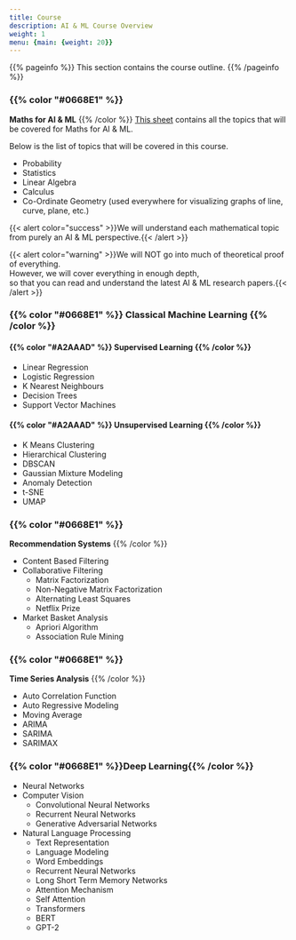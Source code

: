 ```yaml
---
title: Course
description: AI & ML Course Overview
weight: 1
menu: {main: {weight: 20}}
---
```


{{% pageinfo %}}
This section contains the course outline.
{{% /pageinfo %}}

###  {{% color "#0668E1" %}}
**Maths for AI & ML**
{{% /color %}}
[This sheet](https://docs.google.com/spreadsheets/d/1NUv9DrXJcFZs0SGHiLo8GSyCP58nR2_1lD1YDGzwC1A/edit?gid=0#gid=0) contains all the topics that will be covered for Maths for AI & ML.

Below is the list of topics that will be covered in this course.
-  Probability
-  Statistics
-  Linear Algebra
-  Calculus
-  Co-Ordinate Geometry (used everywhere for visualizing graphs of line, curve, plane, etc.)

{{< alert color="success" >}}We will understand each mathematical topic from purely an AI & ML perspective.{{< /alert >}}

{{< alert color="warning" >}}We will NOT go into much of theoretical proof of everything. <br> 
However, we will cover everything in enough depth, <br> 
so that you can read and understand the latest AI & ML research papers.{{< /alert >}}

### {{% color "#0668E1" %}} **Classical Machine Learning** {{% /color %}}

#### {{% color "#A2AAAD" %}} Supervised Learning {{% /color %}}
-  Linear Regression
-  Logistic Regression
-  K Nearest Neighbours
-  Decision Trees
-  Support Vector Machines

#### {{% color "#A2AAAD" %}} Unsupervised Learning {{% /color %}}
-  K Means Clustering
-  Hierarchical Clustering
-  DBSCAN
-  Gaussian Mixture Modeling
-  Anomaly Detection
-  t-SNE
-  UMAP

### {{% color "#0668E1" %}}
**Recommendation Systems**
{{% /color %}}
-  Content Based Filtering
-  Collaborative Filtering 
    - Matrix Factorization
    - Non-Negative Matrix Factorization
    - Alternating Least Squares
    - Netflix Prize
-  Market Basket Analysis
    -  Apriori Algorithm
    -  Association Rule Mining

### {{% color "#0668E1" %}}
**Time Series Analysis**
{{% /color %}}
- Auto Correlation Function
- Auto Regressive Modeling
- Moving Average
- ARIMA
- SARIMA 
- SARIMAX

### {{% color "#0668E1" %}}**Deep Learning**{{% /color %}}
-  Neural Networks
-  Computer Vision
    -  Convolutional Neural Networks
    -  Recurrent Neural Networks
    -  Generative Adversarial Networks
-  Natural Language Processing
    -  Text Representation
    -  Language Modeling
    -  Word Embeddings
    -  Recurrent Neural Networks
    -  Long Short Term Memory Networks
    -  Attention Mechanism
    -  Self Attention
    -  Transformers
    -  BERT
    -  GPT-2
